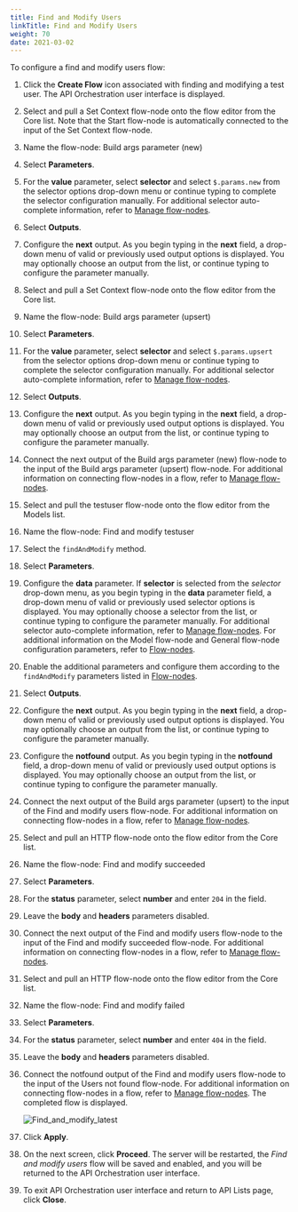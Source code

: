 ```yaml
---
title: Find and Modify Users
linkTitle: Find and Modify Users
weight: 70
date: 2021-03-02
---
```


To configure a find and modify users flow:

1. Click the **Create Flow** icon associated with finding and modifying a test user.
    The API Orchestration user interface is displayed.

2. Select and pull a Set Context flow-node onto the flow editor from the Core list. Note that the Start flow-node is automatically connected to the input of the Set Context flow-node.

3. Name the flow-node: Build args parameter (new)

4. Select **Parameters**.

5. For the **value** parameter, select **selector** and select `$.params.new` from the selector options drop-down menu or continue typing to complete the selector configuration manually. For additional selector auto-complete information, refer to [Manage flow-nodes](/docs/developer_guide/flows/manage_flow-nodes/).

6. Select **Outputs**.

7. Configure the **next** output. As you begin typing in the **next** field, a drop-down menu of valid or previously used output options is displayed. You may optionally choose an output from the list, or continue typing to configure the parameter manually.

8. Select and pull a Set Context flow-node onto the flow editor from the Core list.

9. Name the flow-node: Build args parameter (upsert)

10. Select **Parameters**.

11. For the **value** parameter, select **selector** and select `$.params.upsert` from the selector options drop-down menu or continue typing to complete the selector configuration manually. For additional selector auto-complete information, refer to [Manage flow-nodes](/docs/developer_guide/flows/manage_flow-nodes/).

12. Select **Outputs**.

13. Configure the **next** output. As you begin typing in the **next** field, a drop-down menu of valid or previously used output options is displayed. You may optionally choose an output from the list, or continue typing to configure the parameter manually.

14. Connect the next output of the Build args parameter (new) flow-node to the input of the Build args parameter (upsert) flow-node. For additional information on connecting flow-nodes in a flow, refer to [Manage flow-nodes](/docs/developer_guide/flows/manage_flow-nodes/).

15. Select and pull the testuser flow-node onto the flow editor from the Models list.

16. Name the flow-node: Find and modify testuser

17. Select the `findAndModify` method.

18. Select **Parameters**.

19. Configure the **data** parameter. If **selector** is selected from the _selector_ drop-down menu, as you begin typing in the **data** parameter field, a drop-down menu of valid or previously used selector options is displayed. You may optionally choose a selector from the list, or continue typing to configure the parameter manually. For additional selector auto-complete information, refer to [Manage flow-nodes](/docs/developer_guide/flows/manage_flow-nodes/). For additional information on the Model flow-node and General flow-node configuration parameters, refer to [Flow-nodes](/docs/developer_guide/flows/flow-nodes/).

20. Enable the additional parameters and configure them according to the `findAndModify` parameters listed in [Flow-nodes](/docs/developer_guide/flows/flow-nodes/).

21. Select **Outputs**.

22. Configure the **next** output. As you begin typing in the **next** field, a drop-down menu of valid or previously used output options is displayed. You may optionally choose an output from the list, or continue typing to configure the parameter manually.

23. Configure the **notfound** output. As you begin typing in the **notfound** field, a drop-down menu of valid or previously used output options is displayed. You may optionally choose an output from the list, or continue typing to configure the parameter manually.

24. Connect the next output of the Build args parameter (upsert) to the input of the Find and modify users flow-node. For additional information on connecting flow-nodes in a flow, refer to [Manage flow-nodes](/docs/developer_guide/flows/manage_flow-nodes/).

25. Select and pull an HTTP flow-node onto the flow editor from the Core list.

26. Name the flow-node: Find and modify succeeded

27. Select **Parameters**.

28. For the **status** parameter, select **number** and enter `204` in the field.

29. Leave the **body** and **headers** parameters disabled.

30. Connect the next output of the Find and modify users flow-node to the input of the Find and modify succeeded flow-node. For additional information on connecting flow-nodes in a flow, refer to [Manage flow-nodes](/docs/developer_guide/flows/manage_flow-nodes/).

31. Select and pull an HTTP flow-node onto the flow editor from the Core list.

32. Name the flow-node: Find and modify failed

33. Select **Parameters**.

34. For the **status** parameter, select **number** and enter `404` in the field.

35. Leave the **body** and **headers** parameters disabled.

36. Connect the notfound output of the Find and modify users flow-node to the input of the Users not found flow-node. For additional information on connecting flow-nodes in a flow, refer to [Manage flow-nodes](/docs/developer_guide/flows/manage_flow-nodes/). The completed flow is displayed.

    ![Find_and_modify_latest](/Images/Find_and_modify_latest.png)
37. Click **Apply**.

38. On the next screen, click **Proceed**. The server will be restarted, the _Find and modify users_ flow will be saved and enabled, and you will be returned to the API Orchestration user interface.

39. To exit API Orchestration user interface and return to API Lists page, click **Close**.
